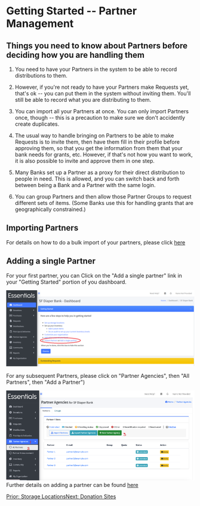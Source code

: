 # Getting Started -- Partner Management

## Things you need to know about Partners before deciding how you are handling them

1.  You need to have your Partners in the system to be able to record distributions to them.

2.  However,  if you're not ready to have your Partners make Requests yet, that's ok -- you can put them in the system without inviting them.   You'll still be able to record what you are distributing to them.

3.  You can import all your Partners at once.  You can only import Partners once, though -- this is a precaution to make sure we don't accidently create duplicates.

4.  The usual way to handle bringing on Partners to be able to make Requests is to invite them,  then have them fill in their profile before approving them, so that you get the information from them that your bank needs for grants, etc.   However, if that's not how you want to work,  it is also possible to invite and approve them in one step.

5.  Many Banks set up a Partner as a proxy for their direct distribution to people in need.  This is allowed, and you can switch back and forth between being a Bank and a Partner with the same login.

6.  You can group Partners and then allow those Partner Groups to request different sets of items. (Some Banks use this for handling grants that are geographically constrained.)


## Importing Partners

For details on how to do a bulk import of your partners, please click [here](pm_importing_partners.md)

## Adding a single Partner
For your first partner, you can Click on the "Add a single partner" link in your "Getting Started" portion of you dashboard.  

![navigation](images/getting_started/partners/gs_add_partner_1.png)


For any subsequent Partners, please click on "Partner Agencies", then "All Partners", then "Add a Partner")

![add a partner navigation](images/partners/partners_add_navigation.png)
Further details on adding a partner can be found [here](pm_adding_a_partner.md)

[Prior: Storage Locations](getting_started_storage_locations.md)[Next: Donation Sites](getting_started_donation_sites.md)